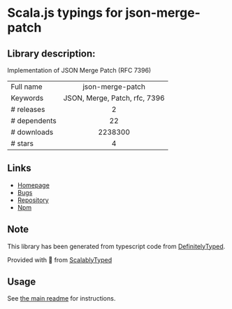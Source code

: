 
# Scala.js typings for json-merge-patch


## Library description:
Implementation of JSON Merge Patch (RFC 7396)

|                    |                 |
| ------------------ | :-------------: |
| Full name          | json-merge-patch |
| Keywords           | JSON, Merge, Patch, rfc, 7396 |
| # releases         | 2 |
| # dependents       | 22 |
| # downloads        | 2238300 |
| # stars            | 4 |

## Links
- [Homepage](https://github.com/pierreinglebert/json-merge-patch)
- [Bugs](https://github.com/pierreinglebert/json-merge-patch/issues)
- [Repository](https://github.com/pierreinglebert/json-merge-patch)
- [Npm](https://www.npmjs.com/package/json-merge-patch)
    


## Note
This library has been generated from typescript code from [DefinitelyTyped](https://definitelytyped.org).

Provided with :purple_heart: from [ScalablyTyped](https://github.com/oyvindberg/ScalablyTyped)

## Usage
See [the main readme](../../readme.md) for instructions.


